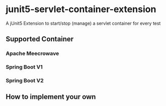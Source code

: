 # junit5-servlet-container-extension
A jUnit5 Extension to start/stop (manage) a servlet container for every test

## Supported Container

### Apache Meecrowave

### Spring Boot V1

### Spring Boot V2

## How to implement your own 

